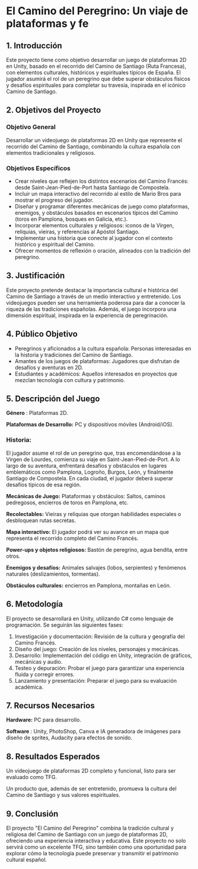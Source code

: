 # El Camino del Peregrino: Un viaje de plataformas y fe

## 1. Introducción

Este proyecto tiene como objetivo desarrollar un juego de plataformas 2D en Unity, basado en el recorrido del Camino de Santiago (Ruta Francesa), con elementos culturales, históricos y espirituales típicos de España. El jugador asumirá el rol de un peregrino que debe superar obstáculos físicos y desafíos espirituales para completar su travesía, inspirada en el
icónico Camino de Santiago.

## 2. Objetivos del Proyecto

### Objetivo General

Desarrollar un videojuego de plataformas 2D en Unity que represente el recorrido del Camino de Santiago, combinando la cultura española con elementos tradicionales y religiosos.

### Objetivos Específicos

- Crear niveles que reflejen los distintos escenarios del Camino Francés: desde Saint-Jean-Pied-de-Port hasta Santiago de
  Compostela.
- Incluir un mapa interactivo del recorrido al estilo de Mario Bros para mostrar el progreso del jugador.
- Diseñar y programar diferentes mecánicas de juego como plataformas, enemigos, y obstáculos basados en escenarios típicos
  del Camino (toros en Pamplona, bosques en Galicia, etc.).
- Incorporar elementos culturales y religiosos: iconos de la Virgen, reliquias, vieiras, y referencias al Apóstol Santiago.
- Implementar una historia que conecte al jugador con el contexto histórico y espiritual del Camino.
- Ofrecer momentos de reflexión o oración, alineados con la tradición del peregrino.

## 3. Justificación

Este proyecto pretende destacar la importancia cultural e histórica del Camino de Santiago a través de un medio interactivo y entretenido. Los videojuegos pueden ser una herramienta poderosa para dar a conocer la riqueza de las tradiciones
españolas. Además, el juego incorpora una dimensión espiritual, inspirada en la experiencia de peregrinación.

## 4. Público Objetivo

- Peregrinos y aficionados a la cultura española: Personas interesadas en la historia y tradiciones del Camino de Santiago.
- Amantes de los juegos de plataformas: Jugadores que disfrutan de desafíos y aventuras en 2D.
- Estudiantes y académicos: Aquellos interesados en proyectos que mezclan tecnología con cultura y patrimonio.

## 5. Descripción del Juego

 **Género** : Plataformas 2D.

**Plataformas de Desarrollo:** PC y dispositivos móviles (Android/iOS).

### Historia:

El jugador asume el rol de un peregrino que, tras encomendándose a la Virgen de Lourdes, comienza su viaje en Saint-Jean-Pied-de-Port. A lo largo de su aventura, enfrentará desafíos y obstáculos en lugares emblemáticos como Pamplona, Logroño, Burgos, León, y finalmente Santiago de Compostela. En cada ciudad, el jugador deberá superar desafíos típicos de esa región.

**Mecánicas de Juego:** Plataformas y obstáculos: Saltos, caminos pedregosos, encierros de toros en Pamplona, etc.

**Recolectables:** Vieiras y reliquias que otorgan habilidades especiales o desbloquean rutas secretas.

**Mapa interactivo:** El jugador podrá ver su avance en un mapa que representa el recorrido completo del Camino Francés.

**Power-ups y objetos religiosos:** Bastón de peregrino, agua bendita, entre otros.

**Enemigos y desafíos:** Animales salvajes (lobos, serpientes) y fenómenos naturales (deslizamientos, tormentas).

**Obstáculos culturales:** encierros en Pamplona, montañas en León.

## 6. Metodología

El proyecto se desarrollará en Unity, utilizando C# como lenguaje de programación.
Se seguirán las siguientes fases:

1. Investigación y documentación: Revisión de la cultura y geografía del Camino Francés.
2. Diseño del juego: Creación de los niveles, personajes y mecánicas.
3. Desarrollo: Implementación del código en Unity, integración de gráficos, mecánicas y audio.
4. Testeo y depuración: Probar el juego para garantizar una experiencia fluida y corregir errores.
5. Lanzamiento y presentación: Preparar el juego para su evaluación académica.

## 7. Recursos Necesarios

**Hardware:** PC para desarrollo.

**Software** : Unity, PhotoShop, Canva  e IA generadora de imágenes para diseño de sprites, Audacity para efectos de sonido.

## 8. Resultados Esperados

Un videojuego de plataformas 2D completo y funcional, listo para ser evaluado como TFG.

Un producto que, además de ser entretenido, promueva la cultura del Camino de Santiago y sus valores espirituales.

## 9. Conclusión

El proyecto "El Camino del Peregrino" combina la tradición cultural y religiosa del Camino de Santiago con un juego de
plataformas 2D, ofreciendo una experiencia interactiva y educativa. Este proyecto no solo servirá como un excelente TFG, sino también como una oportunidad para explorar cómo la tecnología puede preservar y transmitir el patrimonio cultural español.
